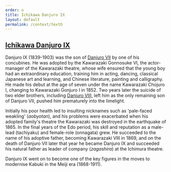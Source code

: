 ```yaml
---
order: o
title: Ichikawa Danjuro IX
layout: default
permalink: /context/textO
---
```


## [Ichikawa Danjuro IX](/exhibition/group-18)

Danjuro IX (1839-1903) was the son of [Danjuro VII](/exhibition/group-8-part-1) by one of his concubines. He was adopted by the Kawarazaki Gonnosuke VI, the actor-manager of the Kawarazaki theatre, whose wife ensured that the young boy had an extraordinary education, training him in acting, dancing, classical Japanese art and learning, and Chinese literature, painting and calligraphy. He made his debut at the age of seven under the name Kawarazaki Chojuro I, changing to Kawarazaki Gonjuro I in 1852. Two years later the suicide of two elder brothers, including [Danjuro VIII,](/exhibition/group-12) left him as the only remaining son of Danjuro VII, pushed him prematurely into the limelight.

Initially his poor health led to insulting nicknames such as 'pale-faced weakling' (_aobyotan_), and his problems were exacerbated when his adopted family's theatre the Kawarazaki was destroyed in the earthquake of 1865. In the final years of the Edo period, his skill and reputation as a male-lead (tachiyaku) and female-role (onnagata) grew. He succeeded to the name of his adoptive father, becoming Kawarazaki VIII in 1869, and on the death of Danjuro VII later that year he became Danjuro IX and succeeded his natural father as leader of company (_zagashira_) at the Ichimura theatre.

Danjuro IX went on to become one of the key figures in the moves to modernise Kabuki in the Meiji era (1868-1911).
